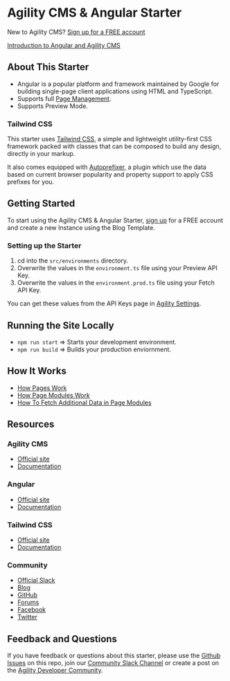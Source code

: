 # Agility CMS & Angular Starter

New to Agility CMS? [Sign up for a FREE account](https://agilitycms.com/free)

[Introduction to Angular and Agility CMS](https://help.agilitycms.com/hc/en-us/articles/360056766852)

## About This Starter
- Angular is a popular platform and framework maintained by Google for building single-page client applications using HTML and TypeScript.
- Supports full [Page Management](https://help.agilitycms.com/hc/en-us/articles/360055805831).
- Supports Preview Mode.

### Tailwind CSS

This starter uses [Tailwind CSS](https://tailwindcss.com/), a simple and lightweight utility-first CSS framework packed with classes that can be composed to build any design, directly in your markup.

It also comes equipped with [Autoprefixer](https://www.npmjs.com/package/autoprefixer), a plugin which use the data based on current browser popularity and property support to apply CSS prefixes for you.

## Getting Started

To start using the Agility CMS & Angular Starter, [sign up](https://agilitycms.com/free) for a FREE account and create a new Instance using the Blog Template.

### Setting up the Starter

1. cd into the `src/environments` directory.
2. Overwrite the values in the `environment.ts` file using your Preview API Key.
4. Overwrite the values in the `environment.prod.ts` file using your Fetch API Key.

You can get these values from the API Keys page in [Agility Settings](https://manager.agilitycms.com/settings/apikeys).

## Running the Site Locally
- `npm run start` => Starts your development environment.
- `npm run build` => Builds your production enviornment.

## How It Works
- [How Pages Work](https://help.agilitycms.com/hc/en-us/articles/4403477298701)
- [How Page Modules Work](https://help.agilitycms.com/hc/en-us/articles/4403477635853)
- [How To Fetch Additional Data in Page Modules](https://help.agilitycms.com/hc/en-us/articles/4403478652301)

## Resources

### Agility CMS
- [Official site](https://agilitycms.com)
- [Documentation](https://help.agilitycms.com/hc/en-us)

### Angular
- [Official site](https://angular.io/)
- [Documentation](https://angular.io/docs)

### Tailwind CSS
- [Official site](http://tailwindcss.com/)
- [Documentation](http://tailwindcss.com/docs)

### Community
- [Official Slack](https://join.slack.com/t/agilitycommunity/shared_invite/enQtNzI2NDc3MzU4Njc2LWI2OTNjZTI3ZGY1NWRiNTYzNmEyNmI0MGZlZTRkYzI3NmRjNzkxYmI5YTZjNTg2ZTk4NGUzNjg5NzY3OWViZGI)
- [Blog](https://agilitycms.com/resources/posts)
- [GitHub](https://github.com/agility)
- [Forums](https://help.agilitycms.com/hc/en-us/community/topics)
- [Facebook](https://www.facebook.com/AgilityCMS/)
- [Twitter](https://twitter.com/AgilityCMS)

## Feedback and Questions
If you have feedback or questions about this starter, please use the [Github Issues](https://github.com/agility/agilitycms-angular-starter/issues) on this repo, join our [Community Slack Channel](https://join.slack.com/t/agilitycommunity/shared_invite/enQtNzI2NDc3MzU4Njc2LWI2OTNjZTI3ZGY1NWRiNTYzNmEyNmI0MGZlZTRkYzI3NmRjNzkxYmI5YTZjNTg2ZTk4NGUzNjg5NzY3OWViZGI) or create a post on the [Agility Developer Community](https://help.agilitycms.com/hc/en-us/community/topics).
